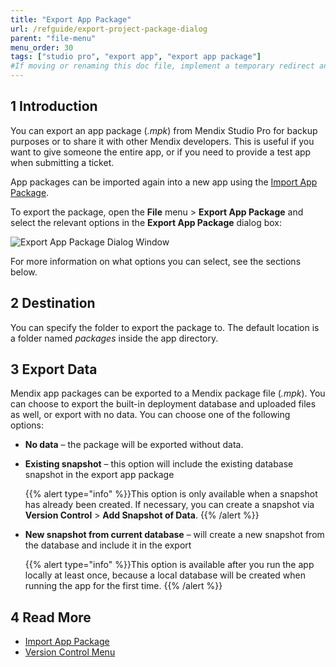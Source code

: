```yaml
---
title: "Export App Package"
url: /refguide/export-project-package-dialog
parent: "file-menu"
menu_order: 30
tags: ["studio pro", "export app", "export app package"]
#If moving or renaming this doc file, implement a temporary redirect and let the respective team know they should update the URL in the product. See Mapping to Products for more details.
---
```


## 1 Introduction
You can export an app package (*.mpk*) from Mendix Studio Pro for backup purposes or to share it with other Mendix developers. This is useful if you want to give someone the entire app, or if you need to provide a test app when submitting a ticket.

App packages can be imported again into a new app using the [Import App Package](import-project-package-dialog).

To export the package, open the **File** menu > **Export App Package** and select the relevant options in the **Export App Package** dialog box:

![Export App Package Dialog Window](/attachments/refguide/modeling/menus/file-menu/export-project-package-dialog/export-project-package.png)

 For more information on what options you can select, see the sections below. 

## 2 Destination

You can specify the folder to export the package to. The default location is a folder named *packages* inside the app directory.

## 3 Export Data

Mendix app packages can be exported to a Mendix package file (*.mpk*).  You can choose to export the built-in deployment database and uploaded files as well, or export with no data. You can choose one of the following options:

* **No data** – the package will be exported without data.

* **Existing snapshot** – this option will include the existing database snapshot in the export app package
  
	{{% alert type="info" %}}This option is only available when a snapshot has already been created. If necessary, you can create a snapshot via **Version Control** > **Add Snapshot of Data**.
	{{% /alert %}}
  
* **New snapshot from current database** – will create a new snapshot from the database and include it in the export

	{{% alert type="info" %}}This option is available after you run the app locally at least once, because a local database will be created when running the app for the first time.
	{{% /alert %}}

## 4 Read More

* [Import App Package](import-project-package-dialog)
* [Version Control Menu](version-control-menu)
